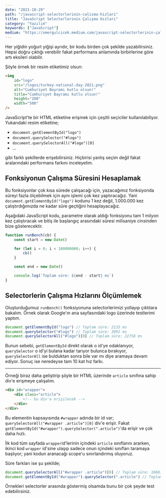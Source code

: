 ```yaml
---
date: "2021-10-29"
path: "/javascript-selectorlerinin-calisma-hizlari"
title: "JavaScript Selectorlerinin Çalışma Hızları"
category: "Yazılım"
keywords: ["JavaScript"]
medium: "https://omergulcicek.medium.com/javascript-selectorlerinin-çalışma-hızları-b8f2775b1f8d"
---
```


Her yiğidin yoğurt yiğişi ayrıdır, bir kodu birden çok şekilde yazabilirsiniz. Hepsi doğru çıktığı verebilir fakat performans anlamında birbirlerine göre artı eksileri olabilir.

Şöyle örnek bir resim etiketimiz olsun:

```html
<img
	id="logo"
	src="/logos/turkey-national-day-2021.png"
	alt="Cumhuriyet Bayramı kutlu olsun!"
	title="Cumhuriyet Bayramı kutlu olsun!"
	height="200"
	width="500"
/>
```

JavaScript'te bir HTML etiketine erişmek için çeşitli seçiciler kullanılabiliyor. Yukarıdaki resim etiketine;

- `document.getElementById("logo")`
- `document.querySelector("#logo")`
- `document.querySelectorAll("#logo")[0]`
- ...

gibi farklı şekillerde erişebilirsiniz. Hiçbirisi yanlış seçim değil fakat aralarındaki performans farkını inceleyelim.

## Fonksiyonun Çalışma Süresini Hesaplamak

Bu fonksiyonlar çok kısa sürede çalışacağı için, yazacağımız fonksiyonda süreyi fazla ölçebilmek için aynı işlemi çok kez yaptıracağız. Yani `document.getElementById("logo")` kodunu 1 kez değil, 1.000.000 kez çalıştırdığımızda ne kadar süre geçtiğini hesaplayacağız.

Aşağıdaki JavaScript kodu, parametre olarak aldığı fonksiyonu tam 1 milyon kez çalıştıracak ve bitiş ile başlangıç arasındaki süresi milisaniye cinsinden bize gösterecektir.

```javascript
function runBench(cb) {
	const start = new Date()

	for (let i = 0; i < 100000000; i++) {
		cb()
	}

	const end = new Date()

	console.log(`Toplam süre: ${end - start} ms`)
}
```

## Selectorlerin Çalışma Hızlarını Ölçümlemek

Oluşturduğumuz `runBench()` fonksiyonuna selectorlerimizi yollayıp çıktılara bakalım. Örnek olarak Google'ın ana sayfasındaki logo üzerinde testlerimi yaptım.

```javascript
document.getElementById("logo") // Toplam süre: 2133 ms
document.querySelector("#logo") // Toplam süre: 3992 ms
document.querySelectorAll("#logo")[0] // Toplam süre: 22758 ms
```

Bunun sebebi, `getElementById` direkt olarak o id'ye odaklanıyor, `querySelector` o id'yi bulana kadar tarıyor bulunca bırakıyor, `querySelectorAll` ise bulduktan sonra bile var mı diye aramaya devam ediyor. Sonuç ise neredeyse tam 10 kat hız farkı.

---

Örneği biraz daha geliştirip şöyle bir HTML üzerinde `article` sınıfına sahip div'e erişmeye çalışalım.

```html
<div id="wrapper">
	<div class="article">
		<!-- bu div'e erişilecek -->
	</div>
</div>
```

Bu elementin kapsayısında `#wrapper` adında bir id var; `querySelectorAll("#wrapper .article")[0]` div'e erişir. Fakat `getElementById("#wrapper").querySelector(".article")`'da erişir ve çok daha hızlı.

İlk kod tüm sayfada `wrapper`id'lerinin içindeki `article` sınıflarını ararken, ikinci kod `wrapper` id'sine ulaşıp sadece onun içindeki sınıfları taramaya başlıyor; yani kodun aranacağı scope'u sınırlandırmış oluyoruz.

Süre farkları ise şu şekilde;

```javascript
document.querySelectorAll("#wrapper .article")[0] // Toplam süre: 106813 ms
document.getElementById("#wrapper").querySelector(".article") // Toplam süre: 7512 ms
```

Örnekleri selectorler arasında göstermiş olsamda bunu bir çok şeyde test edebilirsiniz.
